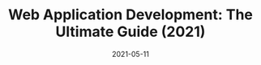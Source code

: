 ---
date: 2021-05-11
publisher: riseuplabs
tags:
  - guides
  - web-apps
  - development
target_url: https://riseuplabs.com/web-application-development-ultimate-guide/
title: "Web Application Development: The Ultimate Guide (2021)"
---